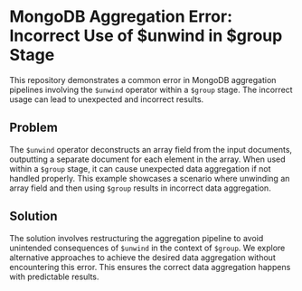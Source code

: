 # MongoDB Aggregation Error: Incorrect Use of $unwind in $group Stage

This repository demonstrates a common error in MongoDB aggregation pipelines involving the `$unwind` operator within a `$group` stage. The incorrect usage can lead to unexpected and incorrect results.

## Problem
The `$unwind` operator deconstructs an array field from the input documents, outputting a separate document for each element in the array. When used within a `$group` stage, it can cause unexpected data aggregation if not handled properly. This example showcases a scenario where unwinding an array field and then using `$group` results in incorrect data aggregation.

## Solution
The solution involves restructuring the aggregation pipeline to avoid unintended consequences of `$unwind` in the context of `$group`. We explore alternative approaches to achieve the desired data aggregation without encountering this error.  This ensures the correct data aggregation happens with predictable results.